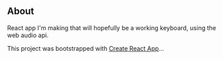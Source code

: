 ## About

React app I'm making that will hopefully be a working keyboard, using the web audio api.



This project was bootstrapped with [Create React App](https://github.com/facebookincubator/create-react-app)...
